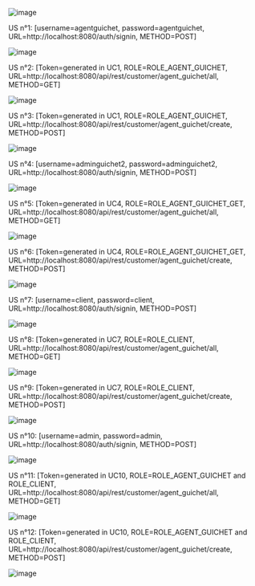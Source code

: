 ![image](https://github.com/abbouformations/bank-service-multi-connecteur-jwt/assets/135717843/ac54c69d-2c35-45cb-a106-4718ea7988de)


US n°1: [username=agentguichet, password=agentguichet, URL=http://localhost:8080/auth/signin, METHOD=POST]

![image](https://github.com/abbouformations/bank-service-multi-connecteur-jwt/assets/135717843/1554e9d1-aa77-4e88-86ab-09561fa855ce)

US n°2: [Token=generated in UC1, ROLE=ROLE_AGENT_GUICHET, URL=http://localhost:8080/api/rest/customer/agent_guichet/all, METHOD=GET]

![image](https://github.com/abbouformations/bank-service-multi-connecteur-jwt/assets/135717843/819cd4d0-1a07-4e02-b3a9-18d0fc0eb20a)

US n°3: [Token=generated in UC1, ROLE=ROLE_AGENT_GUICHET, URL=http://localhost:8080/api/rest/customer/agent_guichet/create, METHOD=POST]

![image](https://github.com/abbouformations/bank-service-multi-connecteur-jwt/assets/135717843/dabf78a6-bcf8-4498-995b-063c18d972d2)

US n°4: [username=adminguichet2, password=adminguichet2, URL=http://localhost:8080/auth/signin, METHOD=POST]

![image](https://github.com/abbouformations/bank-service-multi-connecteur-jwt/assets/135717843/f6822401-c314-4360-b051-4ec4e4c6bc5c)

US n°5: [Token=generated in UC4, ROLE=ROLE_AGENT_GUICHET_GET, URL=http://localhost:8080/api/rest/customer/agent_guichet/all, METHOD=GET]

![image](https://github.com/abbouformations/bank-service-multi-connecteur-jwt/assets/135717843/fecb69fb-05b1-4bca-bb72-50dd6cf45f0d)

US n°6: [Token=generated in UC4, ROLE=ROLE_AGENT_GUICHET_GET, URL=http://localhost:8080/api/rest/customer/agent_guichet/create, METHOD=POST]

![image](https://github.com/abbouformations/bank-service-multi-connecteur-jwt/assets/135717843/43a81cf3-7b4c-45f6-b290-807d03ec7e22)


US n°7: [username=client, password=client, URL=http://localhost:8080/auth/signin, METHOD=POST]

![image](https://github.com/abbouformations/bank-service-multi-connecteur-jwt/assets/135717843/e0c88520-9ed0-4d33-a7c2-093f8e7b9220)


US n°8: [Token=generated in UC7, ROLE=ROLE_CLIENT, URL=http://localhost:8080/api/rest/customer/agent_guichet/all, METHOD=GET]

![image](https://github.com/abbouformations/bank-service-multi-connecteur-jwt/assets/135717843/721b3ef1-1684-4d0c-af14-9e65ed7ff585)


US n°9: [Token=generated in UC7, ROLE=ROLE_CLIENT, URL=http://localhost:8080/api/rest/customer/agent_guichet/create, METHOD=POST]

![image](https://github.com/abbouformations/bank-service-multi-connecteur-jwt/assets/135717843/707f8ba7-a40c-480d-a91e-fa7c6eb5d0bf)


US n°10: [username=admin, password=admin, URL=http://localhost:8080/auth/signin, METHOD=POST]

![image](https://github.com/abbouformations/bank-service-multi-connecteur-jwt/assets/135717843/95cccdd7-03d0-4f87-825c-b678ac661375)

US n°11: [Token=generated in UC10, ROLE=ROLE_AGENT_GUICHET and ROLE_CLIENT, URL=http://localhost:8080/api/rest/customer/agent_guichet/all, METHOD=GET]

![image](https://github.com/abbouformations/bank-service-multi-connecteur-jwt/assets/135717843/1ac6ebca-82ec-4fc1-b08d-13b9fa7b13f7)


US n°12: [Token=generated in UC10, ROLE=ROLE_AGENT_GUICHET and ROLE_CLIENT, URL=http://localhost:8080/api/rest/customer/agent_guichet/create, METHOD=POST]

![image](https://github.com/abbouformations/bank-service-multi-connecteur-jwt/assets/135717843/7642c595-2d5d-4c4f-80ca-269c6293692c)


